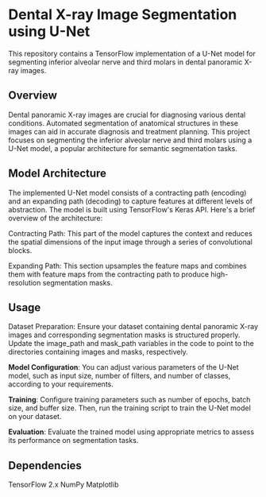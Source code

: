 # Dental X-ray Image Segmentation using U-Net
This repository contains a TensorFlow implementation of a U-Net model for segmenting inferior alveolar nerve and third molars in dental panoramic X-ray images.

## Overview
Dental panoramic X-ray images are crucial for diagnosing various dental conditions. Automated segmentation of anatomical structures in these images can aid in accurate diagnosis and treatment planning. This project focuses on segmenting the inferior alveolar nerve and third molars using a U-Net model, a popular architecture for semantic segmentation tasks.

## Model Architecture
The implemented U-Net model consists of a contracting path (encoding) and an expanding path (decoding) to capture features at different levels of abstraction. The model is built using TensorFlow's Keras API. Here's a brief overview of the architecture:

Contracting Path: This part of the model captures the context and reduces the spatial dimensions of the input image through a series of convolutional blocks.

Expanding Path: This section upsamples the feature maps and combines them with feature maps from the contracting path to produce high-resolution segmentation masks.

## Usage
Dataset Preparation: Ensure your dataset containing dental panoramic X-ray images and corresponding segmentation masks is structured properly. Update the image_path and mask_path variables in the code to point to the directories containing images and masks, respectively.

**Model Configuration**: You can adjust various parameters of the U-Net model, such as input size, number of filters, and number of classes, according to your requirements.

**Training**: Configure training parameters such as number of epochs, batch size, and buffer size. Then, run the training script to train the U-Net model on your dataset.

**Evaluation**: Evaluate the trained model using appropriate metrics to assess its performance on segmentation tasks.

## Dependencies
TensorFlow 2.x
NumPy
Matplotlib
